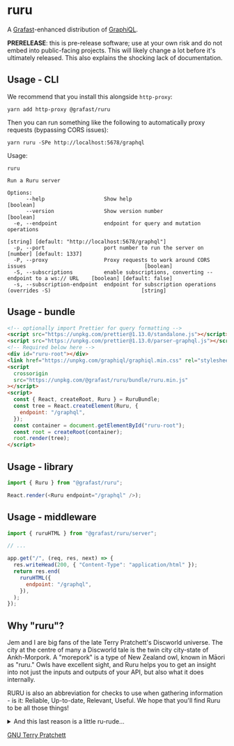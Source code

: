 # ruru

A [Grafast][grafast]-enhanced distribution of [Graph*i*QL][graphiql].

**PRERELEASE**: this is pre-release software; use at your own risk and do not
embed into public-facing projects. This will likely change a lot before it's
ultimately released. This also explains the shocking lack of documentation.

## Usage - CLI

We recommend that you install this alongside `http-proxy`:

```
yarn add http-proxy @grafast/ruru
```

Then you can run something like the following to automatically proxy requests
(bypassing CORS issues):

```
yarn ruru -SPe http://localhost:5678/graphql
```

Usage:

```
ruru

Run a Ruru server

Options:
      --help                   Show help                                                                      [boolean]
      --version                Show version number                                                            [boolean]
  -e, --endpoint               endpoint for query and mutation operations
                                                                    [string] [default: "http://localhost:5678/graphql"]
  -p, --port                   port number to run the server on                                [number] [default: 1337]
  -P, --proxy                  Proxy requests to work around CORS issues                                      [boolean]
  -S, --subscriptions          enable subscriptions, converting --endpoint to a ws:// URL    [boolean] [default: false]
  -s, --subscription-endpoint  endpoint for subscription operations (overrides -S)                             [string]
```

## Usage - bundle

```html
<!-- optionally import Prettier for query formatting -->
<script src="https://unpkg.com/prettier@1.13.0/standalone.js"></script>
<script src="https://unpkg.com/prettier@1.13.0/parser-graphql.js"></script>
<!-- Required below here -->
<div id="ruru-root"></div>
<link href="https://unpkg.com/graphiql/graphiql.min.css" rel="stylesheet" />
<script
  crossorigin
  src="https://unpkg.com/@grafast/ruru/bundle/ruru.min.js"
></script>
<script>
  const { React, createRoot, Ruru } = RuruBundle;
  const tree = React.createElement(Ruru, {
    endpoint: "/graphql",
  });
  const container = document.getElementById("ruru-root");
  const root = createRoot(container);
  root.render(tree);
</script>
```

## Usage - library

```js
import { Ruru } from "@grafast/ruru";

React.render(<Ruru endpoint="/graphql" />);
```

## Usage - middleware

```js
import { ruruHTML } from "@grafast/ruru/server";

// ...

app.get("/", (req, res, next) => {
  res.writeHead(200, { "Content-Type": "application/html" });
  return res.end(
    ruruHTML({
      endpoint: "/graphql",
    }),
  );
});
```

## Why "ruru"?

Jem and I are big fans of the late Terry Pratchett's Discworld universe. The
city at the centre of many a Discworld tale is the twin city city-state of
Ankh-Morpork. A "morepork" is a type of New Zealand owl, known in Māori as
"ruru." Owls have excellent sight, and Ruru helps you to get an insight into not
just the inputs and outputs of your API, but also what it does internally.

RURU is also an abbreviation for checks to use when gathering information - is
it: Reliable, Up-to-date, Relevant, Useful. We hope that you'll find Ruru to be
all those things!

<details>
<summary>And this last reason is a little ru-rude...</summary>

... in the Quechua languages, the term "ruru" may refer to, among other things,
"testicle." So when your GraphQL operation isn't doing what you expect and
you're thinking to yourself "this is b\*ll\*cks," then you'll know this is a job
for Ruru!

</details>

[GNU Terry Pratchett](http://www.gnuterrypratchett.com/)

[graphiql]: https://github.com/graphql/graphiql
[grafast]: https://grafast.org
